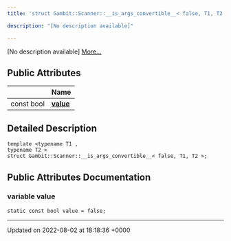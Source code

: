 ```yaml
---
title: 'struct Gambit::Scanner::__is_args_convertible__< false, T1, T2 >'

description: "[No description available]"

---
```









[No description available] [More...](#detailed-description)

## Public Attributes

|                | Name           |
| -------------- | -------------- |
| const bool | **[value](/documentation/code/main/classes/structgambit_1_1scanner_1_1____is__args__convertible_____3_01false_00_01t1_00_01t2_01_4/#variable-value)**  |

## Detailed Description

```
template <typename T1 ,
typename T2 >
struct Gambit::Scanner::__is_args_convertible__< false, T1, T2 >;
```

## Public Attributes Documentation

### variable value

```
static const bool value = false;
```


-------------------------------

Updated on 2022-08-02 at 18:18:36 +0000